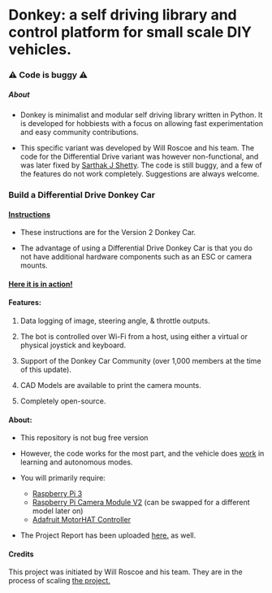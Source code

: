 # Donkey: a self driving library and control platform for small scale DIY vehicles. 

### :warning: Code is buggy :warning:

##### About

- Donkey is minimalist and modular self driving library written in Python. It is developed for hobbiests with a focus on allowing fast experimentation and easy community contributions.  

- This specific variant was developed by Will Roscoe and his team. The code for the Differential Drive variant was however non-functional, and was later fixed by [Sarthak J Shetty](https://www.github.com/SarthakJShetty "Yours truly"). The code is still buggy, and a few of the features do not work completely. Suggestions are always welcome.

### Build a Differential Drive Donkey Car

#### [Instructions](https://docs.google.com/document/d/11IPqZcDcLTd2mtYaR5ONpDxFgL9Y1nMNTDvEarST8Wk/edit# "How to build your own")
- These instructions are for the Version 2 Donkey Car.

- The advantage of using a Differential Drive Donkey Car is that you do not have additional hardware components such as an ESC or camera mounts.

#### [Here it is in action!](https://youtu.be/0Sid7q3nsWY "Check it out!")

#### Features:
1. Data logging of image, steering angle, & throttle outputs. 

2. The bot is controlled over Wi-Fi from a host, using either a virtual or physical joystick and keyboard.

3. Support of the Donkey Car Community (over 1,000 members at the time of this update).

4. CAD Models are available to print the camera mounts.

5. Completely open-source.

#### About:
- This repository is not bug free version

- However, the code works for the most part, and the vehicle does [work](https://youtu.be/0Sid7q3nsWY "Check it out!") in learning and autonomous modes.

- You will primarily require:
	- [Raspberry Pi 3](https://goo.gl/W2Hrkb "Raspberry Pi Version 3")
	- [Raspberry Pi Camera Module V2](https://goo.gl/frghxB "Raspberry Pi Camera") (can be swapped for a different model later on)
	- [Adafruit MotorHAT Controller](https://goo.gl/ofLpUK "Adafruit MotorHAT Controller")

- The Project Report has been uploaded [here.](https://github.com/SarthakJShetty/Donkey/blob/master/Project_Report/NITK_Summer_Report.pdf "Project Report") as well. 

#### Credits
This project was initiated by Will Roscoe and his team. They are in the process of scaling [the project.](https://www.donkeycar.com "Donkey-Car")
